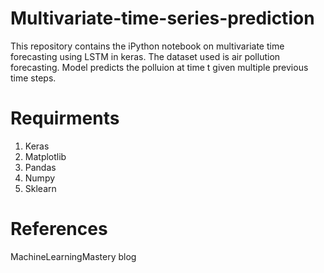 # Multivariate-time-series-prediction

This repository contains the iPython notebook on multivariate time forecasting using LSTM in keras. The dataset used is air pollution forecasting. Model predicts the polluion at time t given multiple previous time steps.

# Requirments
1. Keras
2. Matplotlib
3. Pandas
4. Numpy
5. Sklearn

# References
MachineLearningMastery blog
